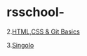 # rsschool-
2.[HTML,CSS & Git Basics](https://Serg051977.github.io/rsschool-cv/index.html)

3.[Singolo](https://serg051977.github.io/singolo/index.html)
